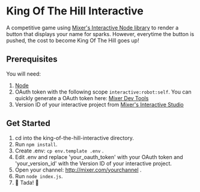 # King Of The Hill Interactive
A competitive game using [Mixer's Interactive Node library](https://github.com/mixer/interactive-node) to render a button that displays your name for sparks. However, everytime the button is pushed, the cost to become King Of The Hill goes up! 

## Prerequisites
You will need:

1. [Node](https://nodejs.org/)
1. OAuth token with the following scope `interactive:robot:self`. You can quickly generate a OAuth token here: [Mixer Dev Tools](http://www.mixerdevtools.com/gettoken)
1. Version ID of your interactive project from [Mixer's Interactive Studio](https://mixer.com/i/studio)

## Get Started
1. cd into the king-of-the-hill-interactive directory.
1. Run `npm install`.
1. Create .env: `cp env.template .env` .
1. Edit .env and replace 'your\_oauth\_token' with your OAuth token and 'your\_version\_id' with the Version ID of your interactive project.
1. Open your channel: http://mixer.com/yourchannel .
1. Run `node index.js`.
1. :tada: Tada! :tada: